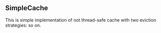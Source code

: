 ## SimpleCache

This is simple implementation of not thread-safe cache with two eviction strategies: so on.